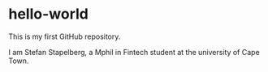 # hello-world
This is my first GitHub repository.

I am Stefan Stapelberg, a Mphil in Fintech student at the university of Cape Town.
